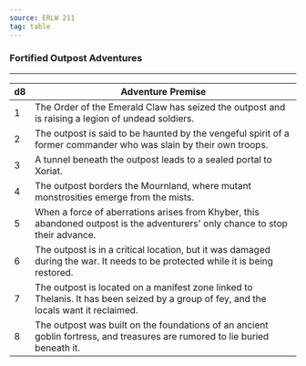 ```yaml
---
source: ERLW 211
tag: table
---
```


### Fortified Outpost Adventures
---
|d8|Adventure Premise|
|----|------------|
|1|The Order of the Emerald Claw has seized the outpost and is raising a legion of undead soldiers.|
|2|The outpost is said to be haunted by the vengeful spirit of a former commander who was slain by their own troops.|
|3|A tunnel beneath the outpost leads to a sealed portal to Xoriat.|
|4|The outpost borders the Mournland, where mutant monstrosities emerge from the mists.|
|5|When a force of aberrations arises from Khyber, this abandoned outpost is the adventurers' only chance to stop their advance.|
|6|The outpost is in a critical location, but it was damaged during the war. It needs to be protected while it is being restored.|
|7|The outpost is located on a manifest zone linked to Thelanis. It has been seized by a group of fey, and the locals want it reclaimed.|
|8|The outpost was built on the foundations of an ancient goblin fortress, and treasures are rumored to lie buried beneath it.|
